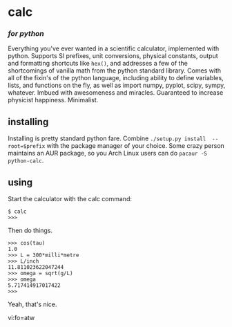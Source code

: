 # calc
### _for python_

Everything you've ever wanted in a scientific calculator, implemented with 
python. Supports SI prefixes, unit conversions, physical constants, output and 
formatting shortcuts like `hex()`, and addresses a few of the shortcomings of 
vanilla math from the python standard library. Comes with all of the fixin's 
of the python language, including ability to define variables, lists, and 
functions on the fly, as well as import numpy, pyplot, scipy, sympy, whatever. 
Imbued with awesomeness and miracles. Guaranteed to increase physicist 
happiness. Minimalist.

## installing
Installing is pretty standard python fare. Combine `./setup.py install 
--root=$prefix` with the package manager of your choice. Some crazy person 
maintains an AUR package, so you Arch Linux users can do `pacaur -S 
python-calc`.

## using
Start the calculator with the calc command:
```
$ calc
>>>
```
Then do things.
```
>>> cos(tau)
1.0
>>> L = 300*milli*metre
>>> L/inch
11.811023622047244
>>> omega = sqrt(g/L)
>>> omega
5.717414917017422
>>>
```
Yeah, that's nice.

 vi:fo=atw
